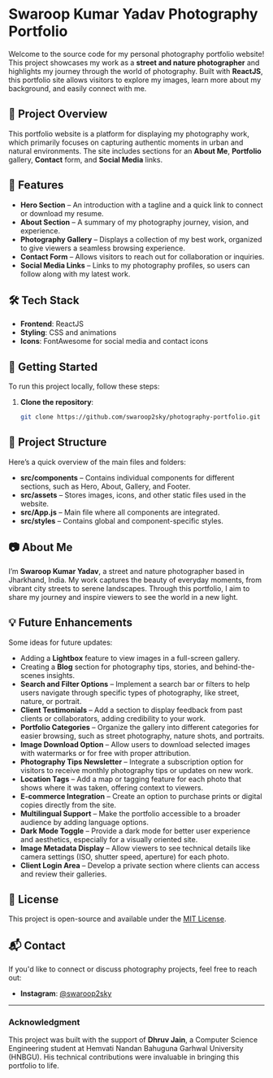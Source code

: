 # Swaroop Kumar Yadav Photography Portfolio

Welcome to the source code for my personal photography portfolio website! This project showcases my work as a **street and nature photographer** and highlights my journey through the world of photography. Built with **ReactJS**, this portfolio site allows visitors to explore my images, learn more about my background, and easily connect with me.

## 📸 Project Overview

This portfolio website is a platform for displaying my photography work, which primarily focuses on capturing authentic moments in urban and natural environments. The site includes sections for an **About Me**, **Portfolio** gallery, **Contact** form, and **Social Media** links.

## 🎨 Features

- **Hero Section** – An introduction with a tagline and a quick link to connect or download my resume.
- **About Section** – A summary of my photography journey, vision, and experience.
- **Photography Gallery** – Displays a collection of my best work, organized to give viewers a seamless browsing experience.
- **Contact Form** – Allows visitors to reach out for collaboration or inquiries.
- **Social Media Links** – Links to my photography profiles, so users can follow along with my latest work.

## 🛠️ Tech Stack

- **Frontend**: ReactJS
- **Styling**: CSS and animations
- **Icons**: FontAwesome for social media and contact icons

## 🚀 Getting Started

To run this project locally, follow these steps:

1. **Clone the repository**:
   ```bash
   git clone https://github.com/swaroop2sky/photography-portfolio.git


## 📂 Project Structure

Here’s a quick overview of the main files and folders:

- **src/components** – Contains individual components for different sections, such as Hero, About, Gallery, and Footer.
- **src/assets** – Stores images, icons, and other static files used in the website.
- **src/App.js** – Main file where all components are integrated.
- **src/styles** – Contains global and component-specific styles.

## 📷 About Me

I’m **Swaroop Kumar Yadav**, a street and nature photographer based in Jharkhand, India. My work captures the beauty of everyday moments, from vibrant city streets to serene landscapes. Through this portfolio, I aim to share my journey and inspire viewers to see the world in a new light.

## 💡 Future Enhancements

Some ideas for future updates:

- Adding a **Lightbox** feature to view images in a full-screen gallery.
- Creating a **Blog** section for photography tips, stories, and behind-the-scenes insights.
- **Search and Filter Options** – Implement a search bar or filters to help users navigate through specific types of photography, like street, nature, or portrait.
- **Client Testimonials** – Add a section to display feedback from past clients or collaborators, adding credibility to your work.
- **Portfolio Categories** – Organize the gallery into different categories for easier browsing, such as street photography, nature shots, and portraits.
- **Image Download Option** – Allow users to download selected images with watermarks or for free with proper attribution.
- **Photography Tips Newsletter** – Integrate a subscription option for visitors to receive monthly photography tips or updates on new work.
- **Location Tags** – Add a map or tagging feature for each photo that shows where it was taken, offering context to viewers.
- **E-commerce Integration** – Create an option to purchase prints or digital copies directly from the site.
- **Multilingual Support** – Make the portfolio accessible to a broader audience by adding language options.
- **Dark Mode Toggle** – Provide a dark mode for better user experience and aesthetics, especially for a visually oriented site.
- **Image Metadata Display** – Allow viewers to see technical details like camera settings (ISO, shutter speed, aperture) for each photo.
- **Client Login Area** – Develop a private section where clients can access and review their galleries.


## 📝 License

This project is open-source and available under the [MIT License](LICENSE).

## 📬 Contact

If you'd like to connect or discuss photography projects, feel free to reach out:

- **Instagram**: [@swaroop2sky](https://www.instagram.com/swaroop2sky)

---

### Acknowledgment

This project was built with the support of **Dhruv Jain**, a Computer Science Engineering student at Hemvati Nandan Bahuguna Garhwal University (HNBGU). His technical contributions were invaluable in bringing this portfolio to life.
